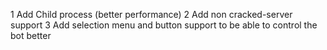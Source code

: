 1 Add Child process (better performance)
2 Add non cracked-server support
3 Add selection menu and button support to be able to control the bot better